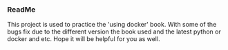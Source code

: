 ### ReadMe
This project is used to practice the 'using docker' book.
With some of the bugs fix due to the different version the book used and the latest python or docker and etc.
Hope it will be helpful for you as well.

